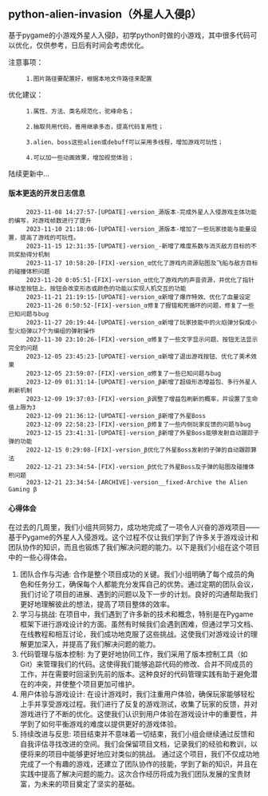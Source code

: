 ## python-alien-invasion（外星人入侵β）
基于pygame的小游戏外星人入侵β，初学python时做的小游戏，其中很多代码可以优化，仅供参考，日后有时间会考虑优化。

注意事项：

         1.图片路径要配置好，根据本地文件路径来配置

优化建议：

         1.属性、方法、类名规范化，驼峰命名；

         2.抽取共用代码，善用继承多态，提高代码复用性；
         
         3.alien、boss这些alien或debuff可以采用多线程，增加游戏可玩性；
         
         4.可以加一些动画效果，增加视觉体验；

陆续更新中...
#### 版本更迭的开发日志信息
         2023-11-08 14:27:57-[UPDATE]-version_源版本-完成外星人入侵游戏主体功能的编写，对游戏帧数进行了提升
         2023-11-10 21:18:06-[UPDATE]-version_源版本-增加了一些玩家技能与能量设置，提高了游戏的可玩性。
         2023-11-15 12:31:35-[UPDATE]-version_-新增了难度系数与消灭敌方目标的不同奖励得分机制
         2023-11-17 10:58:20-[FIX]-version_α优化了游戏内资源贴图及飞船与敌方目标的碰撞体积问题
         2023-11-20 0:05:51-[FIX]-version_α优化了游戏内的声音资源，并优化了指针移动至按钮上，按钮会改变形态或颜色的功能以实现人机交互的功能
         2023-11-21 21:19:15-[UPDATE]-version_α新增了爆炸特效、优化了血量设定
         2023-11-26 0:50:52-[FIX]-version_α修复了报错和死循环的问题，修复了一些已知问题与bug
         2023-11-27 20:19:44-[UPDATE]-version_α新增了玩家技能中的火焰弹分裂成小型火焰弹以7个为编组的弹射操作
         2023-11-30 23:10:26-[FIX]-version_α修复了一些文字显示问题、按钮无法显示完全的问题
         2023-12-05 23:45:23-[UPDATE]-version_α新增了退出游戏按钮、优化了美术效果
         2023-12-05 23:59:07-[FIX]-version_α修复了一些已知问题与bug
         2023-12-09 01:31:14-[UPDATE]-version_β新增了超级形态增益包、多行外星人刷新机制
         2023-12-09 19:37:03-[FIX]-version_β调整了增益包刷新的概率，并设置了生命值上限为3
         2023-12-09 21:36:12-[UPDATE]-version_β新增了外星Boss
         2023-12-09 22:58:23-[FIX]-version_β修复了一些内侧玩家反馈的问题与bug
         2023-12-15 23:41:31-[UPDATE]-version_β新增了外星Boss能够发射自动跟踪子弹的功能
         2022-12-15 0:29:08-[FIX]-version_β优化了外星Boss发射的子弹的自动跟踪算法
         2022-12-21 23:34:54-[FIX]-version_β优化了外星Boss及子弹的贴图及碰撞体积问题
         2023-12-21 23:34:54-[ARCHIVE]-version__fixed-Archive the Alien Gaming β

#### 心得体会
在过去的几周里，我们小组共同努力，成功地完成了一项令人兴奋的游戏项目——基于Pygame的外星人入侵游戏。这个过程不仅让我们学到了许多关于游戏设计和团队协作的知识，而且也锻炼了我们解决问题的能力。以下是我们小组在这个项目中的一些心得体会。
1. 团队合作与沟通:
合作是整个项目成功的关键。我们小组明确了每个成员的角色和任务分工，确保每个人都能充分发挥自己的优势。通过定期的团队会议，我们讨论了项目的进展、遇到的问题以及下一步的计划。良好的沟通帮助我们更好地理解彼此的想法，提高了项目整体的效率。
2. 学习与挑战:
在项目中，我们遇到了许多新的技术和概念，特别是在Pygame框架下进行游戏设计的方面。虽然有时候我们会遇到困难，但通过学习文档、在线教程和相互讨论，我们成功地克服了这些挑战。这使我们对游戏设计的理解更加深入，并提高了我们解决问题的能力。
3. 代码管理与版本控制:
为了更好地协同工作，我们采用了版本控制工具（如Git）来管理我们的代码。这使得我们能够追踪代码的修改、合并不同成员的工作，并在需要时回滚到先前的版本。这种良好的代码管理实践有助于避免潜在的冲突，并使整个项目更加可维护。
4. 用户体验与游戏设计:
在设计游戏时，我们注重用户体验，确保玩家能够轻松上手并享受游戏过程。我们进行了反复的游戏测试，收集了玩家的反馈，并对游戏进行了不断的优化。这使我们认识到用户体验在游戏设计中的重要性，并学到了如何平衡游戏的难度以提供更好的游戏体验。
5. 持续改进与反思:
项目结束并不意味着一切结束，我们小组会继续通过反馈和自我评估寻找改进的空间。我们会保留项目文档，记录我们的经验和教训，以便将来的项目中能够更好地应对类似的挑战。
通过这个项目，我们不仅成功地完成了一个有趣的游戏，还建立了团队协作的技能，学到了新的知识，并且在实践中提高了解决问题的能力。这次合作经历将成为我们团队发展的宝贵财富，为未来的项目奠定了坚实的基础。
